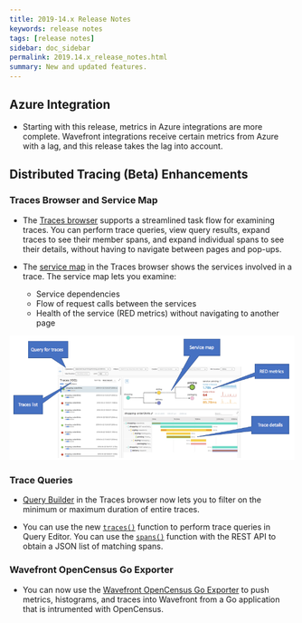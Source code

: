 ```yaml
---
title: 2019-14.x Release Notes
keywords: release notes
tags: [release notes]
sidebar: doc_sidebar
permalink: 2019.14.x_release_notes.html
summary: New and updated features.
---
```


## Azure Integration 
* Starting with this release, metrics in Azure integrations are more complete. Wavefront integrations receive certain metrics from Azure with a lag, and this release takes the lag into account.

## Distributed Tracing (Beta) Enhancements

### Traces Browser and Service Map
* The [Traces browser](tracing_ui_overview.html#explore-traces) supports a streamlined task flow for examining traces. You can perform trace queries, view query results, expand traces to see their member spans, and expand individual spans to see their details, without having to navigate between pages and pop-ups.

* The [service map](tracing_ui_overview.html#investigate-the-service-flow-for-a-trace) in the Traces browser shows the services involved in a trace. The service map lets you examine: 
  - Service dependencies 
  - Flow of request calls between the services 
  - Health of the service (RED metrics) without navigating to another page

![explore trace browser](images/tracing_traces_browser_relnotes.png)

### Trace Queries

* [Query Builder](trace_data_query.html) in the Traces browser now lets you to filter on the minimum or maximum duration of entire traces. 

* You can use the new [`traces()`](traces_function.html) function to perform trace queries in Query Editor. You can use the [`spans()`](spans_function.html) function with the REST API to obtain a JSON list of matching spans. 

### Wavefront OpenCensus Go Exporter

* You can now use the [Wavefront OpenCensus Go Exporter](https://opencensus.io/exporters/supported-exporters/go/wavefront/) to push metrics, histograms, and traces into Wavefront from a Go application that is intrumented with OpenCensus. 

<!--- Save for 33.x release notes
### Trace-Level RED Metrics

* You can now query for [trace-level RED metrics](trace_data_details.html#operation-level-and-trace-level-red-metrics), and visualize the results in your own charts, just as you would do for any other metrics in Wavefront. You can create alerts on trace data by using RED metrics queries in alert conditions. 
* Trace-level RED metrics are derived from each trace’s root span and end span. Trace-level metrics are useful for measuring the durations of traces that have asynchronous spans, especially when a child span extends beyond the root span. 
--->
